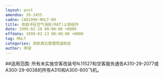 ```yaml
---
layout: post
amendno: 39-2455
cadno: CAD1999-MULT-09
title: 改装冲压空气涡轮(RAT)上锁组件
date: 1999-02-20 00:00:00 +0800
effdate: 1999-02-13 00:00:00 +0800
tag: MULT
categories: 民航西北管理局适航处
author: 李锐
---
```


##适用范围:
所有未实施空客改装号N.11527和空客服务通告A310-29-2077或A300-29-6038的所有A310和A300-600飞机。

